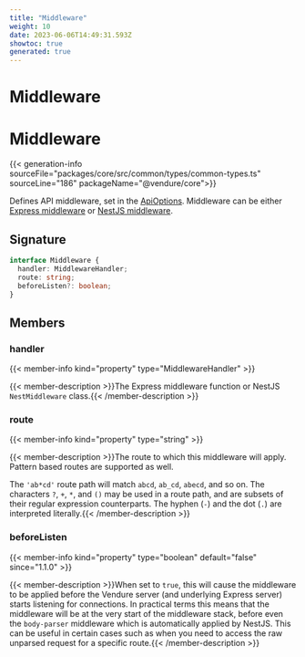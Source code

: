 ```yaml
---
title: "Middleware"
weight: 10
date: 2023-06-06T14:49:31.593Z
showtoc: true
generated: true
---
```

<!-- This file was generated from the Vendure source. Do not modify. Instead, re-run the "docs:build" script -->

# Middleware
<div class="symbol">


# Middleware

{{< generation-info sourceFile="packages/core/src/common/types/common-types.ts" sourceLine="186" packageName="@vendure/core">}}

Defines API middleware, set in the <a href='/typescript-api/configuration/api-options#apioptions'>ApiOptions</a>. Middleware can be either
[Express middleware](https://expressjs.com/en/guide/using-middleware.html) or [NestJS middleware](https://docs.nestjs.com/middleware).

## Signature

```TypeScript
interface Middleware {
  handler: MiddlewareHandler;
  route: string;
  beforeListen?: boolean;
}
```
## Members

### handler

{{< member-info kind="property" type="MiddlewareHandler"  >}}

{{< member-description >}}The Express middleware function or NestJS `NestMiddleware` class.{{< /member-description >}}

### route

{{< member-info kind="property" type="string"  >}}

{{< member-description >}}The route to which this middleware will apply. Pattern based routes are supported as well.

The `'ab*cd'` route path will match `abcd`, `ab_cd`, `abecd`, and so on. The characters `?`, `+`, `*`, and `()` may be used in a route path,
and are subsets of their regular expression counterparts. The hyphen (`-`) and the dot (`.`) are interpreted literally.{{< /member-description >}}

### beforeListen

{{< member-info kind="property" type="boolean" default="false"  since="1.1.0" >}}

{{< member-description >}}When set to `true`, this will cause the middleware to be applied before the Vendure server (and underlying Express server) starts listening
for connections. In practical terms this means that the middleware will be at the very start of the middleware stack, before even the
`body-parser` middleware which is automatically applied by NestJS. This can be useful in certain cases such as when you need to access the
raw unparsed request for a specific route.{{< /member-description >}}


</div>
